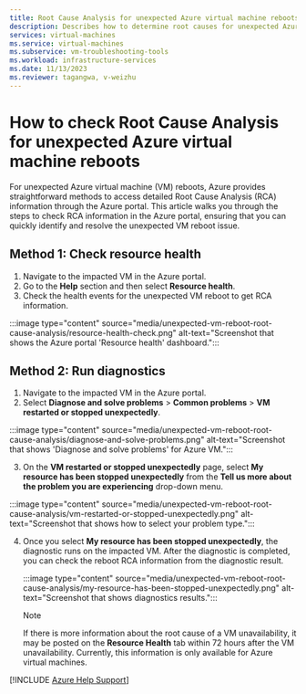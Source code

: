 ```yaml
---
title: Root Cause Analysis for unexpected Azure virtual machine reboots
description: Describes how to determine root causes for unexpected Azure virtual machine reboots.
services: virtual-machines
ms.service: virtual-machines
ms.subservice: vm-troubleshooting-tools
ms.workload: infrastructure-services
ms.date: 11/13/2023
ms.reviewer: tagangwa, v-weizhu
---
```


# How to check Root Cause Analysis for unexpected Azure virtual machine reboots

For unexpected Azure virtual machine (VM) reboots, Azure provides straightforward methods to access detailed Root Cause Analysis (RCA) information through the Azure portal. This article walks you through the steps to check RCA information in the Azure portal, ensuring that you can quickly identify and resolve the unexpected VM reboot issue.

## Method 1: Check resource health

1.	Navigate to the impacted VM in the Azure portal.
2.	Go to the **Help** section and then select **Resource health**.
3. Check the health events for the unexpected VM reboot to get RCA information.

:::image type="content" source="media/unexpected-vm-reboot-root-cause-analysis/resource-health-check.png" alt-text="Screenshot that shows the Azure portal 'Resource health' dashboard.":::

## Method 2: Run diagnostics

1.	Navigate to the impacted VM in the Azure portal.
2.	Select **Diagnose and solve problems** > **Common problems** > **VM restarted or stopped unexpectedly**.

   :::image type="content" source="media/unexpected-vm-reboot-root-cause-analysis/diagnose-and-solve-problems.png" alt-text="Screenshot that shows 'Diagnose and solve problems' for Azure VM.":::

3.	On the **VM restarted or stopped unexpectedly** page, select **My resource has been stopped unexpectedly** from the **Tell us more about the problem you are experiencing** drop-down menu.

   :::image type="content" source="media/unexpected-vm-reboot-root-cause-analysis/vm-restarted-or-stopped-unexpectedly.png" alt-text="Screenshot that shows how to select your problem type.":::


4. Once you select **My resource has been stopped unexpectedly**, the diagnostic runs on the impacted VM. After the diagnostic is completed, you can check the reboot RCA information from the diagnostic result.

    :::image type="content" source="media/unexpected-vm-reboot-root-cause-analysis/my-resource-has-been-stopped-unexpectedly.png" alt-text="Screenshot that shows diagnostics results."::: 

   > [!Note]
   > If there is more information about the root cause of a VM unavailability, it may be posted on the **Resource Health** tab within 72 hours after the VM unavailability. Currently, this information is only available for Azure virtual machines.

[!INCLUDE [Azure Help Support](../../includes/azure-help-support.md)]